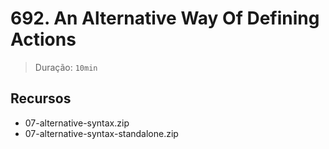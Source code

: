 # 692. An Alternative Way Of Defining Actions

> Duração: `10min`

## Recursos
- 07-alternative-syntax.zip
- 07-alternative-syntax-standalone.zip
